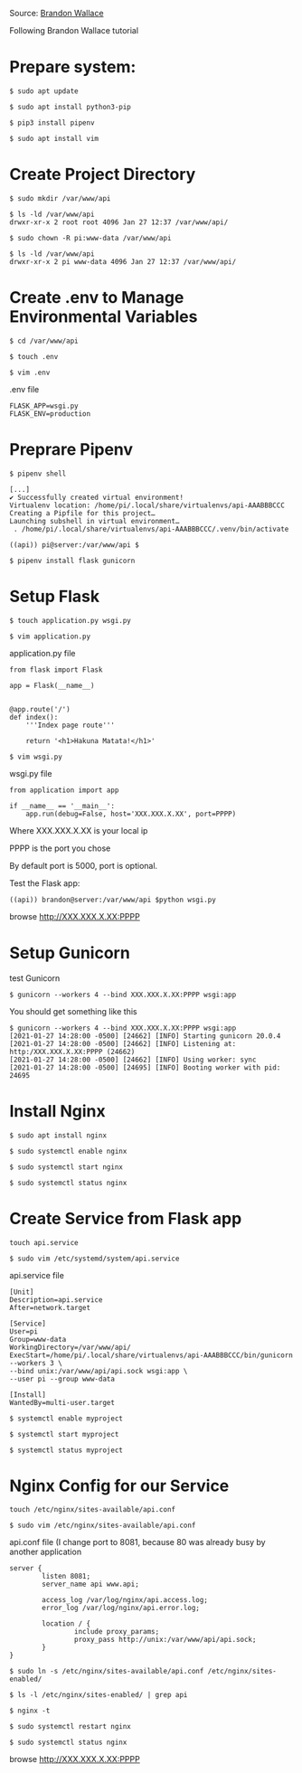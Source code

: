 Source: [Brandon Wallace](https://dev.to/brandonwallace/deploy-flask-the-easy-way-with-gunicorn-and-nginx-jgc)

Following Brandon Wallace tutorial

# Prepare system:
```
$ sudo apt update

$ sudo apt install python3-pip

$ pip3 install pipenv

$ sudo apt install vim
```
# Create Project Directory
```
$ sudo mkdir /var/www/api

$ ls -ld /var/www/api
drwxr-xr-x 2 root root 4096 Jan 27 12:37 /var/www/api/

$ sudo chown -R pi:www-data /var/www/api

$ ls -ld /var/www/api
drwxr-xr-x 2 pi www-data 4096 Jan 27 12:37 /var/www/api/
```
# Create .env to Manage Environmental Variables
```
$ cd /var/www/api

$ touch .env

$ vim .env
```
.env file
```
FLASK_APP=wsgi.py
FLASK_ENV=production
```
# Preprare Pipenv
```
$ pipenv shell 

[...]
✔ Successfully created virtual environment! 
Virtualenv location: /home/pi/.local/share/virtualenvs/api-AAABBBCCC
Creating a Pipfile for this project…
Launching subshell in virtual environment…
 . /home/pi/.local/share/virtualenvs/api-AAABBBCCC/.venv/bin/activate

((api)) pi@server:/var/www/api $

$ pipenv install flask gunicorn
```
# Setup Flask
```
$ touch application.py wsgi.py

$ vim application.py
```
application.py file
```
from flask import Flask

app = Flask(__name__)


@app.route('/')
def index():
    '''Index page route'''

    return '<h1>Hakuna Matata!</h1>'

```
```
$ vim wsgi.py
```
wsgi.py file
```
from application import app

if __name__ == '__main__':
    app.run(debug=False, host='XXX.XXX.X.XX', port=PPPP)
```
Where XXX.XXX.X.XX is your local ip

PPPP is the port you chose

By default port is 5000, port is optional.

Test the Flask app:
```
((api)) brandon@server:/var/www/api $python wsgi.py
```
browse http://XXX.XXX.X.XX:PPPP
# Setup Gunicorn
test Gunicorn
```
$ gunicorn --workers 4 --bind XXX.XXX.X.XX:PPPP wsgi:app
```
You should get something like this
```
$ gunicorn --workers 4 --bind XXX.XXX.X.XX:PPPP wsgi:app
[2021-01-27 14:28:00 -0500] [24662] [INFO] Starting gunicorn 20.0.4
[2021-01-27 14:28:00 -0500] [24662] [INFO] Listening at: http:/XXX.XXX.X.XX:PPPP (24662)
[2021-01-27 14:28:00 -0500] [24662] [INFO] Using worker: sync
[2021-01-27 14:28:00 -0500] [24695] [INFO] Booting worker with pid: 24695
```
# Install Nginx
```
$ sudo apt install nginx

$ sudo systemctl enable nginx

$ sudo systemctl start nginx

$ sudo systemctl status nginx
```
# Create Service from Flask app
```
touch api.service

$ sudo vim /etc/systemd/system/api.service
```
api.service file
```
[Unit]
Description=api.service
After=network.target

[Service]
User=pi
Group=www-data
WorkingDirectory=/var/www/api/
ExecStart=/home/pi/.local/share/virtualenvs/api-AAABBBCCC/bin/gunicorn --workers 3 \
--bind unix:/var/www/api/api.sock wsgi:app \
--user pi --group www-data

[Install]
WantedBy=multi-user.target
```

```
$ systemctl enable myproject

$ systemctl start myproject

$ systemctl status myproject
```
# Nginx Config for our Service
```
touch /etc/nginx/sites-available/api.conf

$ sudo vim /etc/nginx/sites-available/api.conf
```
api.conf file (I change port to 8081, because 80 was already busy by another application
```
server {
        listen 8081;
        server_name api www.api;

        access_log /var/log/nginx/api.access.log;
        error_log /var/log/nginx/api.error.log;

        location / {
                include proxy_params;
                proxy_pass http://unix:/var/www/api/api.sock;
        }
}
```
```
$ sudo ln -s /etc/nginx/sites-available/api.conf /etc/nginx/sites-enabled/

$ ls -l /etc/nginx/sites-enabled/ | grep api

$ nginx -t

$ sudo systemctl restart nginx

$ sudo systemctl status nginx
```
browse http://XXX.XXX.X.XX:PPPP
